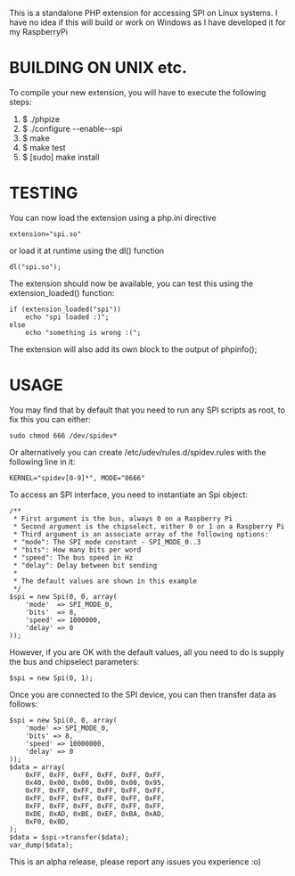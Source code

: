 This is a standalone PHP extension for accessing SPI on Linux systems.  I have
no idea if this will build or work on Windows as I have developed it for my RaspberryPi

BUILDING ON UNIX etc.
=====================

To compile your new extension, you will have to execute the following steps:

1.  $ ./phpize
2.  $ ./configure --enable--spi
3.  $ make
4.  $ make test
5.  $ [sudo] make install

TESTING
=======

You can now load the extension using a php.ini directive

    extension="spi.so"

or load it at runtime using the dl() function

    dl("spi.so");

The extension should now be available, you can test this
using the extension_loaded() function:

    if (extension_loaded("spi"))
        echo "spi loaded :)";
    else
        echo "something is wrong :(";

The extension will also add its own block to the output
of phpinfo();

USAGE
=====
You may find that by default that you need to run any SPI scripts as root,
to fix this you can either:

    sudo chmod 666 /dev/spidev*

Or alternatively you can create /etc/udev/rules.d/spidev.rules with the
following line in it:

    KERNEL="spidev[0-9]*", MODE="0666"

To access an SPI interface, you need to instantiate an Spi object:

    /**
     * First argument is the bus, always 0 on a Raspberry Pi
     * Second argument is the chipselect, either 0 or 1 on a Raspberry Pi
     * Third argument is an associate array of the following options:
     * "mode": The SPI mode constant - SPI_MODE_0..3
     * "bits": How many bits per word
     * "speed": The bus speed in Hz
     * "delay": Delay between bit sending
     *
     * The default values are shown in this example
     */
    $spi = new Spi(0, 0, array(
        'mode'  => SPI_MODE_0,
        'bits'  => 8,
        'speed' => 1000000,
        'delay' => 0
    ));

However, if you are OK with the default values, all you need to do is supply the
bus and chipselect parameters:

    $spi = new Spi(0, 1);

Once you are connected to the SPI device, you can then transfer data as follows:

    $spi = new Spi(0, 0, array(
        'mode' => SPI_MODE_0,
        'bits' => 8,
        'speed' => 10000000,
        'delay' => 0
    ));
    $data = array(
        0xFF, 0xFF, 0xFF, 0xFF, 0xFF, 0xFF,
        0x40, 0x00, 0x00, 0x00, 0x00, 0x95,
        0xFF, 0xFF, 0xFF, 0xFF, 0xFF, 0xFF,
        0xFF, 0xFF, 0xFF, 0xFF, 0xFF, 0xFF,
        0xFF, 0xFF, 0xFF, 0xFF, 0xFF, 0xFF,
        0xDE, 0xAD, 0xBE, 0xEF, 0xBA, 0xAD,
        0xF0, 0x0D,
    );
    $data = $spi->transfer($data);
    var_dump($data);

This is an alpha release, please report any issues you experience :o)
